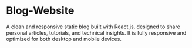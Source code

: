 # Blog-Website
A clean and responsive static blog built with React.js, designed to share personal articles, tutorials, and technical insights.  It is fully responsive and optimized for both desktop and mobile devices.
